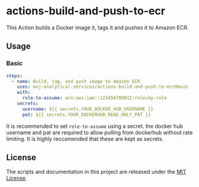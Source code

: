 # actions-build-and-push-to-ecr

This Action builds a Docker image it, tags it and pushes it to Amazon ECR.

## Usage

### Basic

```yaml
steps:
  - name: Build, tag, and push image to Amazon ECR
    uses: moj-analytical-services/actions-build-and-push-to-ecr@main
    with:
      role-to-assume: arn:aws:iam::123456789012:role/my-role
    secrets:
      username: ${{ secrets.YOUR_DOCKER_HUB_USERNAME }}
      pat: ${{ secrets.YOUR_DOCKERHUB_READ_ONLY_PAT }}
```

It is recommended to set `role-to-assume` using a secret.
the docker hub username and pat are required to allow pulling from dockerhub without rate limiting. It is highly reccomended that these are kept as secrets.

## License

The scripts and documentation in this project are released under the
[MIT License](./LICENSE).
